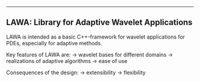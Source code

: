 -----------------------------------------------
LAWA: Library for Adaptive Wavelet Applications
-----------------------------------------------

LAWA is intended as a basic C++-framework for wavelet applications for PDEs, especially for adaptive methods.

Key features of LAWA are:
    -> wavelet bases for different domains
    -> realizations of adaptive algorithms
    -> ease of use

Consequences of the design:
    -> extensibility
    -> flexibility
